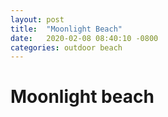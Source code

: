 ```yaml
---
layout: post
title:  "Moonlight Beach"
date:   2020-02-08 08:40:10 -0800
categories: outdoor beach
---
```


# Moonlight beach
